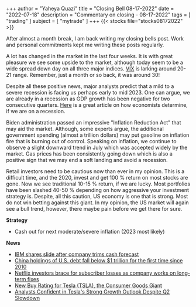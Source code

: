 +++
author = "Yaheya Quazi"
title = "Closing Bell 08-17-2022"
date = "2022-07-18"
description = "Commentary on closing - 08-17-2022"
tags = [
"trading"
]
subject = [
"mytrade"
]
+++
{{< stocks file="stocks08172022" >}}

After almost a month break, I am back writing my closing bells post. Work and personal commitments kept me writing these posts regularly.

A lot has changed in the market in the last four weeks. It is with great pleasure we see some upside to the market, although today seem to be a wide spread down day on all three major indices. [VIX](glossary.md) is larking around 20-21 range. Remember, just a month or so back, it was around 30! 

Despite all these positive news, major analysts predict that a mild to a severe recession is facing us perhaps early to mid 2023. One can argue, we are already in a recession as GDP growth has been negative for two consecutive quarters. [Here](https://www.whitehouse.gov/cea/written-materials/2022/07/21/how-do-economists-determine-whether-the-economy-is-in-a-recession/) is a great article on how economists determine, if we are on a recession. 

Biden administration passed an impressive "Inflation Reduction Act" that may aid the market. Although, some experts argue, the additional government spending (almost a trillion dollars) may put gasoline on inflation fire that is burning out of control. Speaking on inflation, we continue to observe a slight downward trend in July which was accepted widely by the market. Gas prices has been consistently going down which is also a positive sign that we may end a soft landing and avoid a recession.

Retail investors need to be cautious now than ever in my opinion. This is a difficult time, and the 2020, invest and get 100 % return on most stocks are gone. Now we see traditional 10-15 % return, if we are lucky. Most portfolios have been slashed 40-50 % depending on how aggressive your investment strategy is. Despite, all this caution, US economy is one that is strong. Most do not win betting against this giant. In my opinion, the US market will again see a bull trend, however, there maybe pain before we get there for sure. 


**Strategy**

* Cash out for next moderate/severe inflation (2023 most likely)


**News**

* [IBM shares slide after company trims cash forecast](https://www.cnbc.com/2022/07/18/ibm-earnings-q2-2022.html)
* [China holdings of U.S. debt fall below $1 trillion for the first time since 2010](https://www.cnbc.com/2022/07/18/china-holdings-of-us-debt-fall-below-1-trillion-for-the-first-time-since-2010.html)
* [Netflix investors brace for subscriber losses as company works on long-term fixes](https://www.cnbc.com/2022/07/18/netflix-investors-brace-for-subscriber-losses-as-company-builds-for-long-term.html)
* [New Buy Rating for Tesla (TSLA), the Consumer Goods Giant](https://www.tipranks.com/news/blurbs/new-buy-rating-for-tesla-tsla-the-consumer-goods-giant-3)
* [Analysts Confident in Tesla's Strong Growth Outlook Despite Q2 Slowdown](https://www.tesmanian.com/blogs/tesmanian-blog/analysts-confident-in-teslas-strong-growth-outlook-despite-q2-2022-slowdown)


